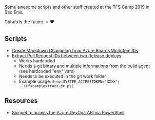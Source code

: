 Some awesome scripts and other stuff created at the TFS Camp 2019 in Bad Ems.

Github is the future. :star: :heart:

## Scripts

- [Create Markdown Changelog from Azure Boards WorkItem IDs](MD_Generator.ps1)
- [Extract Pull Request IDs between two Release deploys](extract-pr.ps1)
    - Works hardcoded
    - Needs a git binary and multiple informations from the build agent (see hardcoded "env" vars)
    - Needs to be executed in the git work folder
    - Example usage: `$env:SYSTEM_ACCESSTOKEN="XXXX"; ..\tfscamp\extract-pr.ps1`

## Resources

- [Snippet to access the Azure DevOps API via PowerShell](azure-and-powershell.md)
